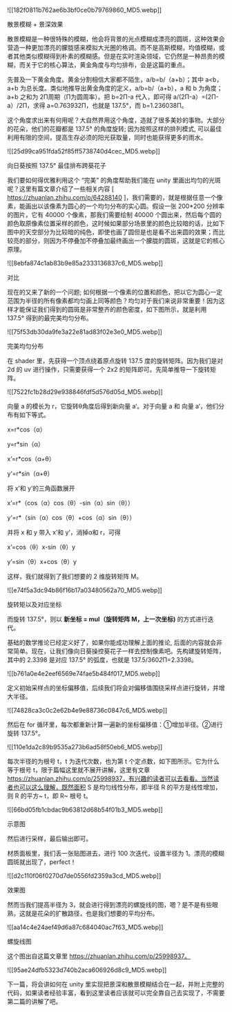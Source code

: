 ![[182f0811b762ae6b3bf0ce0b79769860_MD5.webp]]

散景模糊 + 景深效果

散景模糊是一种很特殊的模糊，他会将背景的光点模糊成漂亮的圆斑，这种效果会营造一种更加漂亮的朦胧感来模拟大光圈的格调。而不是高斯模糊，均值模糊，或者其他类似模糊得到朴素的模糊感。但是在实时渲染领域，它仍然是一种昂贵的模糊，而关于它的核心算法，黄金角度与均匀排布，会是这篇的重点。

先普及一下黄金角度。黄金分割相信大家都不陌生，a/b=b/（a+b）；其中 a<b，a+b 为总长度。类似地推导出黄金角度的定义，a/b=b/（a+b），a 和 b 为角度；a+b 之和为 2Π周期（Π为圆周率）。把 b=2Π-a 代入，即可得 a/(2Π-a）=(2Π-a）/2Π，求得 a=0.763932Π，也就是 137.5°，而 b=1.236038Π。

这个角度求出来有何用呢？大自然界用这个角度，造就了很多美妙的事物。大部分的花朵，他们的花瓣都是 137.5° 的角度旋转; 因为按照这样的排列模式, 可以最佳利用有限的空间，提高生存必须的阳光获取量，同时也能获得更多的雨水。

![[25d99ca951fda52f85ff5738740d4cec_MD5.webp]]

向日葵按照 137.5° 最佳排布跨葵花子

我们要如何得优雅利用这个 “完美” 的角度帮助我们能在 unity 里画出均匀的光斑呢？这里有篇文章介绍了一些相关内容 [ https://zhuanlan.zhihu.com/p/64288140 ]，我们需要的，就是根据任意一个像素，能画出以该像素为圆心的一个均匀分布的实心圆。假设一张 200*200 分辨率的图片，它有 40000 个像素，那我们需要绘制 40000 个圆出来，然后每个圆的颜色取原像素位置采样的颜色，这时候如果部分场景里的颜色比较暗的话，比如下图中的天空部分为比较暗的纯色，即使也画了圆但是也是看不出来圆的效果；而比较亮的部分，则因为不停叠加不停叠加最终画出一个朦胧的圆斑，这就是它的核心原理。

![[8ebfa874c1ab83b9e85a2333136837c6_MD5.webp]]

对比

现在的又来了新的一个问题; 如何根据一个像素的位置和颜色，把以它为圆心一定范围为半径的所有像素都均匀画上同等颜色？均匀对于我们来说非常重要！因为这样才能保证我们得到的圆斑是非常整齐的颜色密度，如下图所示，就是利用 137.5° 得到的最完美均匀分布。

![[75f53db30da9fe3a22e81ad83f02e3e0_MD5.webp]]

完美均匀分布

在 shader 里，先获得一个顶点绕着原点旋转 137.5 度的旋转矩阵。因为我们是对 2d 的 uv 进行操作，只需要获得一个 2x2 的矩阵即可。先简单推导一下旋转矩阵。

![[7522fc1b28d29e938846fdf5d576d05d_MD5.webp]]

向量 a 的模长为 r，它旋转θ角度后得到新向量 a‘。对于向量 a 和 向量 a‘，他们分布有如下等式。

x=r*cos（α）

y=r*sin（α）

x’=r*cos（α+θ）

y‘=r*sin（α+θ）

将 x’和 y‘的三角函数展开

x’=r*（cos（α）cos（θ）-sin（α）sin（θ））

y‘=r*（sin（α）cos（θ）+cos（α）sin（θ））

并将 x 和 y 带入 x’和 y‘，消掉α和 r，可得

x’=cos（θ）x-sin（θ）y

y’=sin（θ）x+cos（θ）y

这样，我们就得到了我们想要的 2 维旋转矩阵 M。

![[e74f5a3dc94b86f16b17a03480562a70_MD5.webp]]

旋转矩以及对应坐标

而旋转 137.5°，则以 **新坐标 = mul（旋转矩阵 M，上一次坐标)** 的方式进行迭代。

基础的数学推论已经定义好了，如果你能成功理解上面的推论, 后面的内容就会非常简单。现在，让我们像向日葵操控葵花子一样去控制像素吧。先构建旋转矩阵，其中的 2.3398 是对应 137.5° 的弧度，也就是 137.5/360*2*Π=2.3398。

![[b761a0e4e2eef6569e74fae5b484f017_MD5.webp]]

定义初始采样点的坐标偏移值，后续我们将会对偏移值围绕采样点进行旋转，并增大半径。

![[74828ca3c0c2e62b4e9e88736c0847c6_MD5.webp]]

然后在 for 循环里，每次都重新计算一遍新的坐标偏移值：①增加半径。②进行旋转 137.5°。

![[110e1da2c89b9535a273b6ad58f50eb6_MD5.webp]]

 每次半径的为根号 t，t 为迭代次数，也为第 t 个定点数，如下图所示。它为什么等于根号 t，限于篇幅这里就不展开讲解，这里有文章 https://zhuanlan.zhihu.com/p/25998937，有兴趣的读者可以去看看。当然读者也可以这么理解，既然面积 S 是均匀线性分布，即半径 R 的平方是线性增加，则 R 的平方~ t，即 R~ 根号 t。

![[66bd05fb1cbdac9b63812d68b54f01b3_MD5.webp]]

示意图

然后进行采样，最后输出即可。

材质面板里，我们丢一张贴图进去，进行 100 次迭代，设置半径为 1。漂亮的模糊圆斑就出现了，perfect！

![[d2c110f06f0270d7de0556fd2359a3cd_MD5.webp]]

效果图

然而当我们提高半径为 3，就会进行得到漂亮的螺旋线的图，嗯？是不是有些眼熟，这就是花朵的扩散路径，也是我们想要的平均分布。

![[aa14c4e24aef49d6a87c684040ac7f63_MD5.webp]]

螺旋线图

 这个图出自这篇文章里 https://zhuanlan.zhihu.com/p/25998937。

![[95ae24dfb5323d740b2aca606926d8c9_MD5.webp]]

下一篇，将会讲如何在 unity 里实现把景深和散景模糊结合在一起，并附上完整的代码，如果读者经验丰富，看到这里读者应该就可以完全靠自己去实现了，不需要第二篇的讲解了吧。